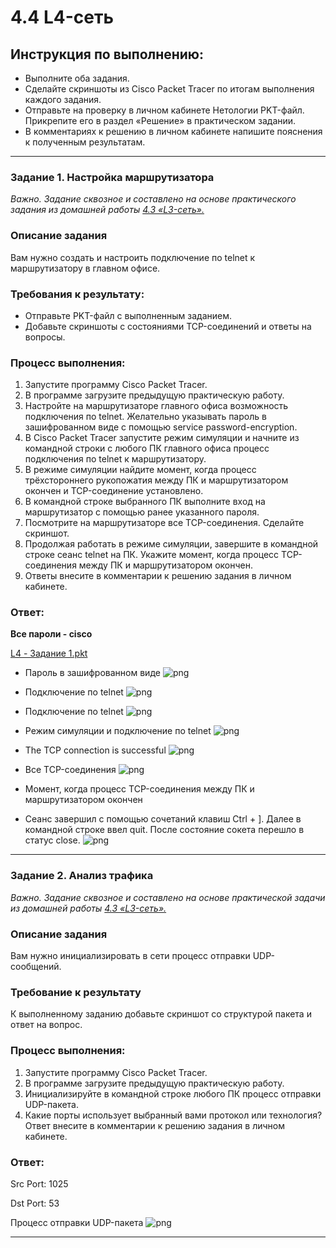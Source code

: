 # 4.4 L4-сеть

## Инструкция по выполнению: 
- Выполните оба задания.
- Сделайте скриншоты из Cisco Packet Tracer по итогам выполнения каждого задания.
- Отправьте на проверку в личном кабинете Нетологии PKT-файл. Прикрепите его в раздел «Решение» в практическом задании.
- В комментариях к решению в личном кабинете напишите пояснения к полученным результатам. 

---

### Задание 1. Настройка маршрутизатора
*Важно. Задание сквозное и составлено на основе практического задания из домашней работы [4.3 «L3-сеть».](https://github.com/netology-code/snet-homeworks/blob/snet-18/4-03.md)*

### Описание задания
Вам нужно создать и настроить подключение по telnet к маршрутизатору в главном офисе. 

### Требования к результату:
- Отправьте PKT-файл с выполненным заданием.
- Добавьте скриншоты с состояниями TCP-соединений и ответы на вопросы.

### Процесс выполнения:
1. Запустите программу Cisco Packet Tracer.
2. В программе загрузите предыдущую практическую работу.
3. Настройте на маршрутизаторе главного офиса возможность подключения по telnet. Желательно указывать пароль в зашифрованном виде с помощью service password-encryption.
4. В Cisco Packet Tracer запустите режим симуляции и начните из командной строки с любого ПК главного офиса процесс подключения по telnet к маршрутизатору.
5. В режиме симуляции найдите момент, когда процесс трёхстороннего рукопожатия между ПК и маршрутизатором окончен и TCP-соединение установлено.
6. В командной строке выбранного ПК выполните вход на маршрутизатор с помощью ранее указанного пароля.
7. Посмотрите на маршрутизаторе все TCP-соединения. Сделайте скриншот.
8. Продолжая работать в режиме симуляции, завершите в командной строке сеанс telnet на ПК. Укажите момент, когда процесс TCP-соединения между ПК и маршрутизатором окончен.
9. Ответы внесите в комментарии к решению задания в личном кабинете.

### Ответ:
**Все пароли - cisco**

[L4 - Задание 1.pkt](https://github.com/tverdyakov/portfolio-tverdyakov/blob/main/Experience%2C%20skills%20and%20abilities/Netology/04.%20Сеть%2C%20сетевые%20протоколы/04.%20L4-сеть/screenshots-and-files/L4%20-%20Задание%201.pkt)

- Пароль в зашифрованном виде
![png](https://github.com/tverdyakov/portfolio-tverdyakov/blob/main/Experience%2C%20skills%20and%20abilities/Netology/04.%20Сеть%2C%20сетевые%20протоколы/04.%20L4-сеть/screenshots-and-files/01.1.png)

- Подключение по telnet
![png](https://github.com/tverdyakov/portfolio-tverdyakov/blob/main/Experience%2C%20skills%20and%20abilities/Netology/04.%20Сеть%2C%20сетевые%20протоколы/04.%20L4-сеть/screenshots-and-files/01.2.png)

- Подключение по telnet
![png](https://github.com/tverdyakov/portfolio-tverdyakov/blob/main/Experience%2C%20skills%20and%20abilities/Netology/04.%20Сеть%2C%20сетевые%20протоколы/04.%20L4-сеть/screenshots-and-files/01.3.png)

- Режим симуляции и подключение по telnet
![png](https://github.com/tverdyakov/portfolio-tverdyakov/blob/main/Experience%2C%20skills%20and%20abilities/Netology/04.%20Сеть%2C%20сетевые%20протоколы/04.%20L4-сеть/screenshots-and-files/01.4.png)

- The TCP connection is successful
![png](https://github.com/tverdyakov/portfolio-tverdyakov/blob/main/Experience%2C%20skills%20and%20abilities/Netology/04.%20Сеть%2C%20сетевые%20протоколы/04.%20L4-сеть/screenshots-and-files/01.5.png)

- Все TCP-соединения
![png](https://github.com/tverdyakov/portfolio-tverdyakov/blob/main/Experience%2C%20skills%20and%20abilities/Netology/04.%20Сеть%2C%20сетевые%20протоколы/04.%20L4-сеть/screenshots-and-files/01.6.png)

- Момент, когда процесс TCP-соединения между ПК и маршрутизатором окончен
- Cеанс завершил с помощью сочетаний клавиш Ctrl + ]. Далее в командной строке ввел quit. После состояние сокета перешло в статус close.
![png](https://github.com/tverdyakov/portfolio-tverdyakov/blob/main/Experience%2C%20skills%20and%20abilities/Netology/04.%20Сеть%2C%20сетевые%20протоколы/04.%20L4-сеть/screenshots-and-files/01.7.png)





---

### Задание 2. Анализ трафика
*Важно. Задание сквозное и составлено на основе практической задачи из домашней работы [4.3 «L3-сеть».](https://github.com/netology-code/snet-homeworks/blob/snet-18/4-03.md)*

### Описание задания
Вам нужно инициализировать в сети процесс отправки UDP-сообщений.

### Требование к результату
К выполненному заданию добавьте скриншот со структурой пакета и ответ на вопрос.

### Процесс выполнения:
1. Запустите программу Cisco Packet Tracer.
2. В программе загрузите предыдущую практическую работу.
3. Инициализируйте в командной строке любого ПК процесс отправки UDP-пакета.
4. Какие порты использует выбранный вами протокол или технология? Ответ внесите в комментарии к решению задания в личном кабинете.

### Ответ:
Src Port: 1025

Dst Port: 53

Процесс отправки UDP-пакета
![png](https://github.com/tverdyakov/portfolio-tverdyakov/blob/main/Experience%2C%20skills%20and%20abilities/Netology/04.%20Сеть%2C%20сетевые%20протоколы/04.%20L4-сеть/screenshots-and-files/02.png)

---
